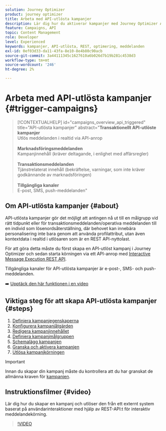 ```yaml
---
solution: Journey Optimizer
product: journey optimizer
title: Arbeta med API-utlösta kampanjer
description: Lär dig hur du aktiverar kampanjer med Journey Optimizer API:er.
feature: Campaigns, API
topic: Content Management
role: Developer
level: Experienced
keywords: kampanjer, API-utlösta, REST, optimering, meddelanden
exl-id: 0ef03d33-da11-43fa-8e10-8e4b80c90acb
source-git-commit: 3a44111345c1627610a6b026d7b19b281c4538d3
workflow-type: tm+mt
source-wordcount: '246'
ht-degree: 2%

---
```



# Arbeta med API-utlösta kampanjer {#trigger-campaigns}

>[!CONTEXTUALHELP]
>id="campaigns_overview_api_triggered"
>title="API-utlösta kampanjer"
>abstract="**Transaktionellt API-utlöste kampanjer**<br/> Utlös meddelanden i realtid via API-anrop <br/><br/>**Marknadsföringsmeddelanden**<br/> Kampanjinnehåll (kräver deltagande, i enlighet med affärsregler)<br/><br/>**Transaktionsmeddelanden**<br/> Tjänstrelaterat innehåll (bekräftelse, varningar, som inte kräver godkännande av marknadsföringen)<br/><br/>**Tillgängliga kanaler**<br/> E-post, SMS, push-meddelanden"

## Om API-utlösta kampanjer {#about}

API-utlösta kampanjer gör det möjligt att antingen nå ut till en målgrupp vid rätt tidpunkt eller för transaktionsmeddelanden/operativa meddelanden till en individ som lösenordsåterställning, där behovet kan innebära personalisering inte bara genom att använda profilattribut, utan även kontextdata i realtid i utlösaren som är en REST API-nyttolast.

För att göra detta måste du först skapa en API-utlöst kampanj i Journey Optimizer och sedan starta körningen via ett API-anrop med [Interactive Message Execution REST API](https://developer.adobe.com/journey-optimizer-apis/references/messaging/#tag/execution).

Tillgängliga kanaler för API-utlösta kampanjer är e-post-, SMS- och push-meddelanden.

➡️ [Upptäck den här funktionen i en video](#video)

## Viktiga steg för att skapa API-utlösta kampanjer {#steps}

1. [Definiera kampanjegenskaperna](api-triggered-campaign-properties.md)
1. [Konfigurera kampanjåtgärden](api-triggered-campaign-action.md)
1. [Redigera kampanjinnehållet](api-triggered-campaign-content.md)
1. [Definiera kampanjmålgruppen](api-triggered-campaign-audience.md)
1. [Schemalägg kampanjen](api-triggered-campaign-schedule.md)
1. [Granska och aktivera kampanjen](review-activate-api-triggered-campaign.md)
1. [Utlösa kampanjkörningen](trigger-campaigns.md)

>[!IMPORTANT]
>
>Innan du skapar din kampanj måste du kontrollera att du har granskat de allmänna kraven för [kampanjen](../campaigns/get-started-with-campaigns.md#prerequisites).

## Instruktionsfilmer {#video}

Lär dig hur du skapar en kampanj och utlöser den från ett externt system baserat på användarinteraktioner med hjälp av REST-API:t för interaktiv meddelandekörning.

>[!VIDEO](https://video.tv.adobe.com/v/3425358?quality=12)
